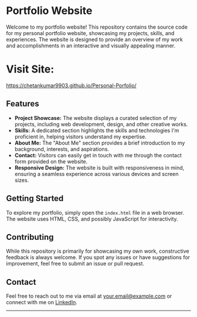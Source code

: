 # Portfolio Website

Welcome to my portfolio website! This repository contains the source code for my personal portfolio website, showcasing my projects, skills, and experiences. The website is designed to provide an overview of my work and accomplishments in an interactive and visually appealing manner.


# Visit Site: 
https://chetankumar9903.github.io/Personal-Porfolio/

## Features

- **Project Showcase:** The website displays a curated selection of my projects, including web development, design, and other creative works.
- **Skills:** A dedicated section highlights the skills and technologies I'm proficient in, helping visitors understand my expertise.
- **About Me:** The "About Me" section provides a brief introduction to my background, interests, and aspirations.
- **Contact:** Visitors can easily get in touch with me through the contact form provided on the website.
- **Responsive Design:** The website is built with responsiveness in mind, ensuring a seamless experience across various devices and screen sizes.

## Getting Started

To explore my portfolio, simply open the `index.html` file in a web browser. The website uses HTML, CSS, and possibly JavaScript for interactivity.

## Contributing

While this repository is primarily for showcasing my own work, constructive feedback is always welcome. If you spot any issues or have suggestions for improvement, feel free to submit an issue or pull request.



## Contact

Feel free to reach out to me via email at [your.email@example.com](mailto:kumarchetan10458@gmail.com) or connect with me on [LinkedIn](https://www.linkedin.com/in/chetan-kumar-61b888267/).

---

